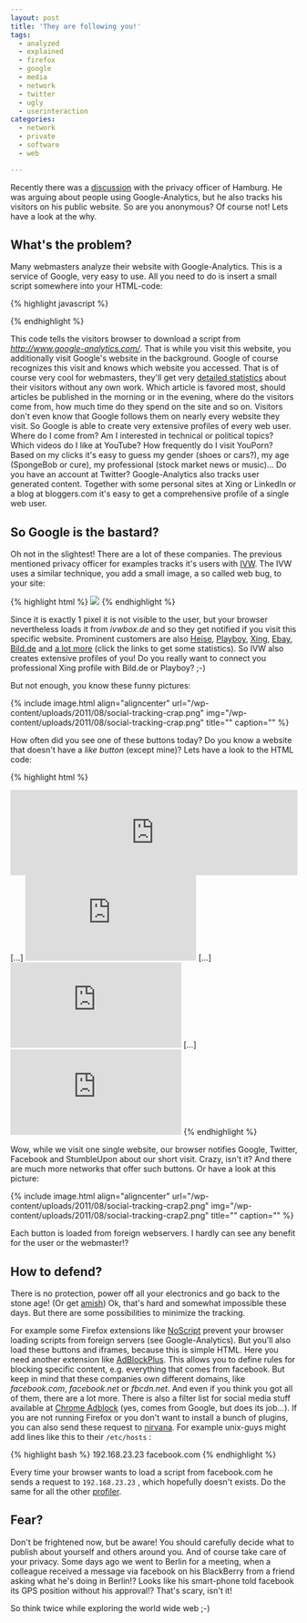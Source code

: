 ```yaml
---
layout: post
title: 'They are following you!'
tags:
  - analyzed
  - explained
  - firefox
  - google
  - media
  - network
  - twitter
  - ugly
  - userinteraction
categories:
  - network
  - private
  - software
  - web

---
```


Recently there was a <a href="http://heise.de/-1320862">discussion</a> with the privacy officer of Hamburg. He was arguing about people using Google-Analytics, but he also tracks his visitors on his public website. So are you anonymous? Of course not! Lets have a look at the why.



<h2>What's the problem?</h2>
Many webmasters analyze their website with Google-Analytics. This is a service of Google, very easy to use. All you need to do is insert a small script somewhere into your HTML-code:



{% highlight javascript %}
<script type="text/javascript">

  var _gaq = _gaq || [];
  _gaq.push(['_setAccount', 'SOME_ID']);
  _gaq.push(['_trackPageview']);

  (function() {
    var ga = document.createElement('script'); ga.type = 'text/javascript'; ga.async = true;
    ga.src = ('https:' == document.location.protocol ? 'https://ssl' : 'http://www') + '.google-analytics.com/ga.js';
    var s = document.getElementsByTagName('script')[0]; s.parentNode.insertBefore(ga, s);
  })();

</script>
{% endhighlight %}



This code tells the visitors browser to download a script from <em>http://www.google-analytics.com/</em>. That is while you visit this website, you additionally visit Google's website in the background. Google of course recognizes this visit and knows which website you accessed.
That is of course very cool for webmasters, they'll get very <a href="http://www.google.com/analytics/features.html">detailed statistics</a> about their visitors without any own work. Which article is favored most, should articles be published in the morning or in the evening, where do the visitors come from, how much time do they spend on the site and so on. Visitors don't even know that Google follows them on nearly every website they visit.
So Google is able to create very extensive profiles of every web user. Where do I come from? Am I interested in technical or political topics? Which videos do I like at YouTube? How frequently do I visit YouPorn? Based on my clicks it's easy to guess my gender (shoes or cars?), my age (SpongeBob or cure), my professional (stock market news or music)... Do you have an account at Twitter? Google-Analytics also tracks user generated content. Together with some personal sites at Xing or LinkedIn or a blog at bloggers.com it's easy to get a comprehensive profile of a single web user.

<h2>So Google is the bastard?</h2>
Oh not in the slightest! There are a lot of these companies. The previous mentioned privacy officer for examples tracks it's users with <a href="http://www.ivw.de/">IVW</a>. The IVW uses a similar technique, you add a small image, a so called web bug, to your site:



{% highlight html %}
<img id="ivw_pixel" src="http://heise.ivwbox.de/cgi-bin/ivw/SOMEID">
{% endhighlight %}



Since it is exactly 1 pixel it is not visible to the user, but your browser nevertheless loads it from <em>ivwbox.de</em> and so they get notified if you visit this specific website. Prominent customers are also <a href="http://ausweisung.ivw-online.de/i.php?s=2&a=100025">Heise</a>, <a href="http://ausweisung.ivw-online.de/i.php?s=2&a=100326">Playboy</a>, <a href="http://ausweisung.ivw-online.de/i.php?s=2&a=100688">Xing</a>, <a href="http://ausweisung.ivw-online.de/i.php?s=2&a=99847">Ebay</a>, <a href="http://ausweisung.ivw-online.de/i.php?s=2&a=99707">Bild.de</a> and <a href="http://ausweisung.ivw-online.de/">a lot more</a> (click the links to get some statistics). So IVW also creates extensive profiles of you! Do you really want to connect you professional Xing profile with Bild.de or Playboy? ;-)

But not enough, you know these funny pictures:

{% include image.html align="aligncenter" url="/wp-content/uploads/2011/08/social-tracking-crap.png" img="/wp-content/uploads/2011/08/social-tracking-crap.png" title="" caption="" %}

How often did you see one of these buttons today? Do you know a website that doesn't have a <em>like button</em> (except mine)? Lets have a look to the HTML code:



{% highlight html %}
<iframe src="https://plusone.google.com/u/0/_/+1/SOMESTUFF" allowtransparency="true" hspace="0" id="SOMEID" marginheight="0" marginwidth="0" name="SOMENAME" style="STYLE" tabindex="-1" vspace="0" scrolling="no" width="100%" frameborder="0"></iframe>
[...]
<iframe src="http://platform.twitter.com/widgets/tweet_button.html#_=ID" title="TITLE" style="STYLE" class="CLASS" allowtransparency="true" scrolling="no" frameborder="0"></iframe><script type="text/javascript" src="http://platform.twitter.com/widgets.js"></script>
[...]
<iframe src="http://www.facebook.com/plugins/like.php?href=ID" style="STYLE" allowtransparency="true" scrolling="no" frameborder="0"></iframe>
[...]
<script src="http://www.stumbleupon.com/hostedbadge.php?s=1"></script><iframe src="http://www.stumbleupon.com/badge/embed/1/?url=ID" style="STYLE" allowtransparency="true" scrolling="no" frameborder="0"></iframe>
{% endhighlight %}



Wow, while we visit one single website, our browser notifies Google, Twitter, Facebook and StumbleUpon about our short visit. Crazy, isn't it? And there are much more networks that offer such buttons.
Or have a look at this picture:

{% include image.html align="aligncenter" url="/wp-content/uploads/2011/08/social-tracking-crap2.png" img="/wp-content/uploads/2011/08/social-tracking-crap2.png" title="" caption="" %}

Each button is loaded from foreign webservers. I hardly can see any benefit for the user or the webmaster!?

<h2>How to defend?</h2>
There is no protection, power off all your electronics and go back to the stone age! (Or get <a href="http://en.wikipedia.org/wiki/Amish">amish</a>)
Ok, that's hard and somewhat impossible these days. But there are some possibilities to minimize the tracking.

For example some Firefox extensions like <a href="http://noscript.net/">NoScript</a> prevent your browser loading scripts from foreign servers (see Google-Analytics).
But you'll also load these buttons and iframes, because this is simple HTML. Here you need another extension like <a href="http://adblockplus.org/en/">AdBlockPlus</a>. This allows you to define rules for blocking specific content, e.g. everything that comes from facebook. But keep in mind that these companies own different domains, like <em>facebook.com</em>, <em>facebook.net</em> or <em>fbcdn.net</em>. And even if you think you got all of them, there are a lot more. There is also a filter list for social media stuff available at <a href="http://chromeadblock.org/extensions/block-facebook-tracking/">Chrome Adblock</a> (yes, comes from Google, but does its job...).
If you are not running Firefox or you don't want to install a bunch of plugins, you can also send these request to <a href="http://en.wikipedia.org/wiki/Nirvana">nirvana</a>. For example unix-guys might add lines like this to their  `/etc/hosts` :



{% highlight bash %}
192.168.23.23 facebook.com
{% endhighlight %}



Every time your browser wants to load a script from facebook.com he sends a request to  `192.168.23.23` , which hopefully doesn't exists. Do the same for all the other <a href="http://datenfresser.info/">profiler</a>.

<h2>Fear?</h2>
Don't be frightened now, but be aware! You should carefully decide what to publish about yourself and others around you. And of course take care of your privacy.
Some days ago we went to Berlin for a meeting, when a colleague received a message via facebook on his BlackBerry from a friend asking what he's doing in Berlin!? Looks like his smart-phone told facebook its GPS position without his approval!? That's scary, isn't it!

So think twice while exploring the world wide web ;-)
